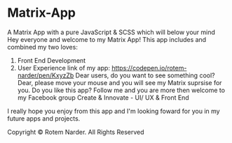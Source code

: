 # Matrix-App
A Matrix App with a pure JavaScript &amp; SCSS which will below your mind 
Hey everyone and welcome to my Matrix App! This app includes and combined my two loves:
1) Front End Development
2) User Experience
link of my app: https://codepen.io/rotem-narder/pen/KxyzZb
Dear users, do you want to see something cool? Dear, please move your mouse and you will see my Matrix suprsise for you.
Do you like this app? Follow me and you are more then welcome to my Facebook group Create & Innovate - UI/ UX & Front End

I really hope you enjoy from this app and I'm looking foward for you in my future apps and projects.

Copyright © Rotem Narder. All Rights Reserved
